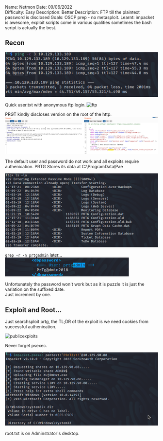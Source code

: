 Name: Netmon
Date: 09/06/2022  
Difficulty: Easy
Description: 
Better Description: FTP till the plaintext password is disclosed
Goals: OSCP prep - no metasploit.
Learnt: impacket is awesome, exploit scripts come in various qualities sometimes the bash script is actually the best.

## Recon

![ping](HackTheBox/Retired-Machines/Netmon/Screenshots/ping.png)

Quick user.txt with anonymous ftp login.
![ftp](Screenshots/nonftp.png)  

PRGT kindly discloses version on the root of the http.
![version](Screenshots/netmon-version.png)  
	
The default user and password do not work and all exploits require authenication.
PRTG Stores its data at C:\ProgramData\Pae

![location](Screenshots/configurations.png)

`grep -r -n prtgadmin` later... 
![password](Screenshots/plaintextpasswords.png)

Unfortunately the password won't work but as it is puzzle it is just the variation on the suffixed date.  
Just increment by one.

## Exploit and Root...

Just searchsploit prtg, the TL;DR of the exploit is we need cookies from successful authenication.

![publicexploits](publicexploits.png)

Never forget psexec.

![impacket-psexec](Screenshots/psexecFTW.png) 

root.txt is on Adminstrator's desktop.
      
